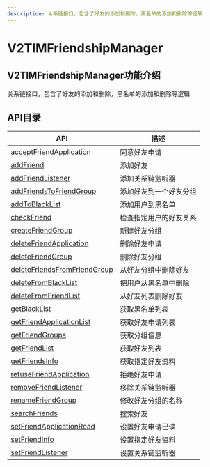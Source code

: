 ```yaml
---
description: 关系链接口，包含了好友的添加和删除，黑名单的添加和删除等逻辑
---
```


# V2TIMFriendshipManager

## V2TIMFriendshipManager功能介绍

关系链接口，包含了好友的添加和删除，黑名单的添加和删除等逻辑

## API目录

| API                                                                      | 描述          |
| ------------------------------------------------------------------------ | ----------- |
| [acceptFriendApplication](acceptfriendapplication.md)                    | 同意好友申请      |
| [addFriend](addfriend.md)                                                | 添加好友        |
| [addFriendListener](addfriendlistener.md)                                | 添加关系链监听器    |
| [addFriendsToFriendGroup](addfriendstofriendgroup.md)                    | 添加好友到一个好友分组 |
| [addToBlackList](addtoblacklist.md)                                      | 添加用户到黑名单    |
| [checkFriend](checkfriend.md)                                            | 检查指定用户的好友关系 |
| [createFriendGroup](createfriendgroup.md)                                | 新建好友分组      |
| [deleteFriendApplication](deletefriendapplication.md)                    | 删除好友申请      |
| [deleteFriendGroup](deletefriendgroup.md)                                | 删除好友分组      |
| [deleteFriendsFromFriendGroup](deletefriendsfromfriendgroup.md)          | 从好友分组中删除好友  |
| [deleteFromBlackList](deletefromblacklist.md)                            | 把用户从黑名单中删除  |
| [deleteFromFriendList](deletefromfriendlist.md)                          | 从好友列表删除好友   |
| [getBlackList](getblacklist.md)                                          | 获取黑名单列表     |
| [getFriendApplicationList](./#v2timfriendshipmanager-gong-neng-jie-shao) | 获取好友申请列表    |
| [getFriendGroups](getfriendgroups.md)                                    | 获取分组信息      |
| [getFriendList](getfriendlist.md)                                        | 获取好友列表      |
| [getFriendsInfo](getfriendsinfo.md)                                      | 获取指定好友资料    |
| [refuseFriendApplication](refusefriendapplication.md)                    | 拒绝好友申请      |
| [removeFriendListener](removefriendlistener.md)                          | 移除关系链监听器    |
| [renameFriendGroup](renamefriendgroup.md)                                | 修改好友分组的名称   |
| [searchFriends](searchfriends.md)                                        | 搜索好友        |
| [setFriendApplicationRead](setfriendapplicationread.md)                  | 设置好友申请已读    |
| [setFriendInfo](setfriendinfo.md)                                        | 设置指定好友资料    |
| [setFriendListener](setfriendlistener.md)                                | 设置关系链监听器    |
